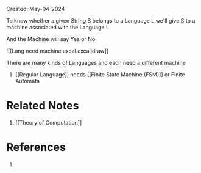 Created: May-04-2024

To know whether a given String S belongs to a Language L we'll give S to a machine associated with the Language L

And the Machine will say Yes or No

![[Lang need machine excal.excalidraw]]

There are many kinds of Languages and each need a different machine

1. [[Regular Language]] needs [[Finite State Machine (FSM)]] or Finite Automata

# Related Notes

1. [[Theory of Computation]]
# References

1. 